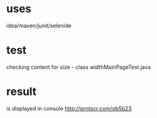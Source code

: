# uses
idea/maven/junit/selenide

# test 
checking content for size -
class widthMainPageTest.java

# result
is displayed in console http://prntscr.com/qb5b23
